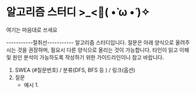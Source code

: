 # 알고리즘 스터디 >_<🎉( •̀ ω •́ )✧
여기는 마음대로 쓰세요









-----------절취선-----------
알고리즘 스터디입니다.
질문은 아래 양식으로 올려주시는 것을 권장하며, 필요시 다른 양식으로 올리는 것이 가능합니다. 타인이 읽고 이해 및 원인 분석이 가능하도록 작성하기 위한 가이드라인이니 참고 바랍니다. 

1. SWEA (#질문번호) / 분류(DFS, BFS 등 ) / 링크(옵션)
2. 질문
   - 예시
     1. 
        
